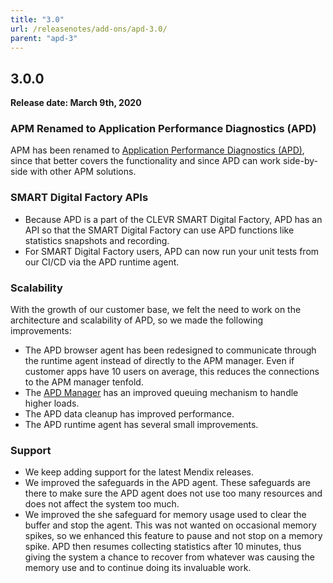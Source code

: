 ```yaml
---
title: "3.0"
url: /releasenotes/add-ons/apd-3.0/
parent: "apd-3"
---
```


## 3.0.0

**Release date: March 9th, 2020**

### APM Renamed to Application Performance Diagnostics (APD)

APM has been renamed to [Application Performance Diagnostics (APD)](/addons/apd-addon/rg-three-apd), since that better covers the functionality and since APD can work side-by-side with other APM solutions.

### SMART Digital Factory APIs

* Because APD is a part of the CLEVR SMART Digital Factory, APD has an API so that the SMART Digital Factory can use APD functions like statistics snapshots and recording.
* For SMART Digital Factory users, APD can now run your unit tests from our CI/CD via the APD runtime agent.

### Scalability

With the growth of our customer base, we felt the need to work on the architecture and scalability of APD, so we made the following improvements:

* The APD browser agent has been redesigned to communicate through the runtime agent instead of directly to the APM manager. Even if customer apps have 10 users on average, this reduces the connections to the APM manager tenfold.
* The [APD Manager](https://apd.mendix.com/) has an improved queuing mechanism to handle higher loads.
* The APD data cleanup has improved performance.
* The APD runtime agent has several small improvements.

### Support

* We keep adding support for the latest Mendix releases.
* We improved the safeguards in the APD agent. These safeguards are there to make sure the APD agent does not use too many resources and does not affect the system too much.
* We improved the she safeguard for memory usage used to clear the buffer and stop the agent. This was not wanted on occasional memory spikes, so we enhanced this feature to pause and not stop on a memory spike. APD then resumes collecting statistics after 10 minutes, thus giving the system a chance to recover from whatever was causing the memory use and to continue doing its invaluable work.
